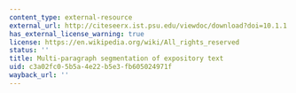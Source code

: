 ```yaml
---
content_type: external-resource
external_url: http://citeseerx.ist.psu.edu/viewdoc/download?doi=10.1.1.33.2408&rep=rep1&type=pdf
has_external_license_warning: true
license: https://en.wikipedia.org/wiki/All_rights_reserved
status: ''
title: Multi-paragraph segmentation of expository text
uid: c3a02fc0-5b5a-4e22-b5e3-fb605024971f
wayback_url: ''
---
```

